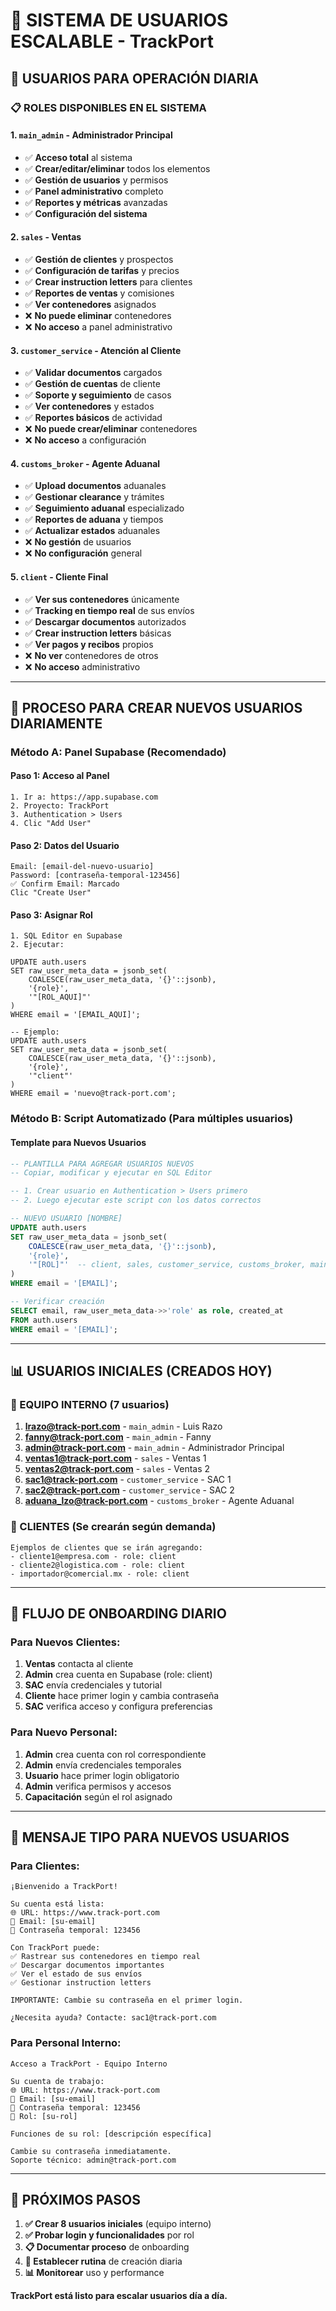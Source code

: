 # 👥 SISTEMA DE USUARIOS ESCALABLE - TrackPort

## 🎯 **USUARIOS PARA OPERACIÓN DIARIA**

### **📋 ROLES DISPONIBLES EN EL SISTEMA**

#### **1. `main_admin` - Administrador Principal**
- ✅ **Acceso total** al sistema
- ✅ **Crear/editar/eliminar** todos los elementos
- ✅ **Gestión de usuarios** y permisos
- ✅ **Panel administrativo** completo
- ✅ **Reportes y métricas** avanzadas
- ✅ **Configuración del sistema**

#### **2. `sales` - Ventas**
- ✅ **Gestión de clientes** y prospectos
- ✅ **Configuración de tarifas** y precios
- ✅ **Crear instruction letters** para clientes
- ✅ **Reportes de ventas** y comisiones
- ✅ **Ver contenedores** asignados
- ❌ **No puede eliminar** contenedores
- ❌ **No acceso** a panel administrativo

#### **3. `customer_service` - Atención al Cliente**
- ✅ **Validar documentos** cargados
- ✅ **Gestión de cuentas** de cliente
- ✅ **Soporte y seguimiento** de casos
- ✅ **Ver contenedores** y estados
- ✅ **Reportes básicos** de actividad
- ❌ **No puede crear/eliminar** contenedores
- ❌ **No acceso** a configuración

#### **4. `customs_broker` - Agente Aduanal**
- ✅ **Upload documentos** aduanales
- ✅ **Gestionar clearance** y trámites
- ✅ **Seguimiento aduanal** especializado
- ✅ **Reportes de aduana** y tiempos
- ✅ **Actualizar estados** aduanales
- ❌ **No gestión** de usuarios
- ❌ **No configuración** general

#### **5. `client` - Cliente Final**
- ✅ **Ver sus contenedores** únicamente
- ✅ **Tracking en tiempo real** de sus envíos
- ✅ **Descargar documentos** autorizados
- ✅ **Crear instruction letters** básicas
- ✅ **Ver pagos y recibos** propios
- ❌ **No ver** contenedores de otros
- ❌ **No acceso** administrativo

---

## 🔧 **PROCESO PARA CREAR NUEVOS USUARIOS DIARIAMENTE**

### **Método A: Panel Supabase (Recomendado)**

#### **Paso 1: Acceso al Panel**
```
1. Ir a: https://app.supabase.com
2. Proyecto: TrackPort
3. Authentication > Users
4. Clic "Add User"
```

#### **Paso 2: Datos del Usuario**
```
Email: [email-del-nuevo-usuario]
Password: [contraseña-temporal-123456]
✅ Confirm Email: Marcado
Clic "Create User"
```

#### **Paso 3: Asignar Rol**
```
1. SQL Editor en Supabase
2. Ejecutar:

UPDATE auth.users 
SET raw_user_meta_data = jsonb_set(
    COALESCE(raw_user_meta_data, '{}'::jsonb),
    '{role}',
    '"[ROL_AQUI]"'
)
WHERE email = '[EMAIL_AQUI]';

-- Ejemplo:
UPDATE auth.users 
SET raw_user_meta_data = jsonb_set(
    COALESCE(raw_user_meta_data, '{}'::jsonb),
    '{role}',
    '"client"'
)
WHERE email = 'nuevo@track-port.com';
```

### **Método B: Script Automatizado (Para múltiples usuarios)**

#### **Template para Nuevos Usuarios**
```sql
-- PLANTILLA PARA AGREGAR USUARIOS NUEVOS
-- Copiar, modificar y ejecutar en SQL Editor

-- 1. Crear usuario en Authentication > Users primero
-- 2. Luego ejecutar este script con los datos correctos

-- NUEVO USUARIO [NOMBRE]
UPDATE auth.users 
SET raw_user_meta_data = jsonb_set(
    COALESCE(raw_user_meta_data, '{}'::jsonb),
    '{role}',
    '"[ROL]"'  -- client, sales, customer_service, customs_broker, main_admin
)
WHERE email = '[EMAIL]';

-- Verificar creación
SELECT email, raw_user_meta_data->>'role' as role, created_at 
FROM auth.users 
WHERE email = '[EMAIL]';
```

---

## 📊 **USUARIOS INICIALES (CREADOS HOY)**

### **🏢 EQUIPO INTERNO (7 usuarios)**
1. **lrazo@track-port.com** - `main_admin` - Luis Razo
2. **fanny@track-port.com** - `main_admin` - Fanny
3. **admin@track-port.com** - `main_admin` - Administrador Principal
4. **ventas1@track-port.com** - `sales` - Ventas 1
5. **ventas2@track-port.com** - `sales` - Ventas 2
6. **sac1@track-port.com** - `customer_service` - SAC 1
7. **sac2@track-port.com** - `customer_service` - SAC 2
8. **aduana_lzo@track-port.com** - `customs_broker` - Agente Aduanal

### **👥 CLIENTES (Se crearán según demanda)**
```
Ejemplos de clientes que se irán agregando:
- cliente1@empresa.com - role: client
- cliente2@logistica.com - role: client  
- importador@comercial.mx - role: client
```

---

## 🚀 **FLUJO DE ONBOARDING DIARIO**

### **Para Nuevos Clientes:**
1. **Ventas** contacta al cliente
2. **Admin** crea cuenta en Supabase (role: client)
3. **SAC** envía credenciales y tutorial
4. **Cliente** hace primer login y cambia contraseña
5. **SAC** verifica acceso y configura preferencias

### **Para Nuevo Personal:**
1. **Admin** crea cuenta con rol correspondiente
2. **Admin** envía credenciales temporales
3. **Usuario** hace primer login obligatorio
4. **Admin** verifica permisos y accesos
5. **Capacitación** según el rol asignado

---

## 📱 **MENSAJE TIPO PARA NUEVOS USUARIOS**

### **Para Clientes:**
```
¡Bienvenido a TrackPort!

Su cuenta está lista:
🌐 URL: https://www.track-port.com
📧 Email: [su-email]
🔑 Contraseña temporal: 123456

Con TrackPort puede:
✅ Rastrear sus contenedores en tiempo real
✅ Descargar documentos importantes
✅ Ver el estado de sus envíos
✅ Gestionar instruction letters

IMPORTANTE: Cambie su contraseña en el primer login.

¿Necesita ayuda? Contacte: sac1@track-port.com
```

### **Para Personal Interno:**
```
Acceso a TrackPort - Equipo Interno

Su cuenta de trabajo:
🌐 URL: https://www.track-port.com
📧 Email: [su-email]
🔑 Contraseña temporal: 123456
👤 Rol: [su-rol]

Funciones de su rol: [descripción específica]

Cambie su contraseña inmediatamente.
Soporte técnico: admin@track-port.com
```

---

## 🎯 **PRÓXIMOS PASOS**

1. **✅ Crear 8 usuarios iniciales** (equipo interno)
2. **✅ Probar login y funcionalidades** por rol
3. **📋 Documentar proceso** de onboarding
4. **🔄 Establecer rutina** de creación diaria
5. **📊 Monitorear** uso y performance

**TrackPort está listo para escalar usuarios día a día.**